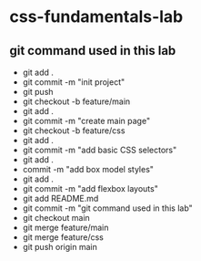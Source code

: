 # css-fundamentals-lab
## git command used in this lab
- git add .
- git commit -m "init project"
- git push
- git checkout -b feature/main
- git add .
- git commit -m "create main page"
- git checkout -b feature/css
- git add .
- git commit -m "add basic CSS selectors"
- git add .
- commit -m "add box model styles"
- git add .
- git commit -m "add flexbox layouts"
- git add README.md
- git commit -m "git command used in this lab"
- git checkout main
- git merge feature/main
- git merge feature/css
- git push origin main